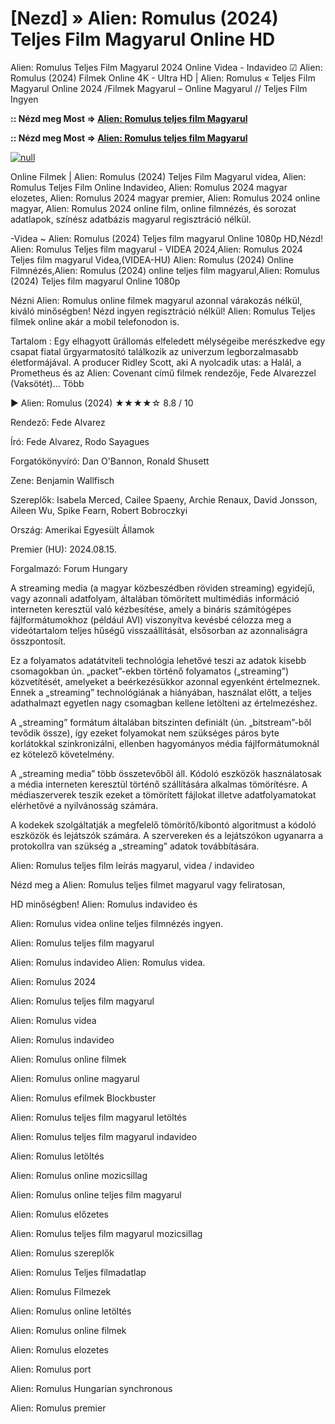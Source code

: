 # [Nezd] » Alien: Romulus (2024) Teljes Film Magyarul Online HD

Alien: Romulus Teljes Film Magyarul 2024 Online Videa - Indavideo ☑ Alien: Romulus (2024) Filmek Online 4K - Ultra HD | Alien: Romulus « Teljes Film Magyarul Online 2024 /Filmek Magyarul – Online Magyarul // Teljes Film Ingyen

**:: Nézd meg Most => [Alien: Romulus teljes film Magyarul](https://t.co/UiPibffyvn)**

**:: Nézd meg Most => [Alien: Romulus teljes film Magyarul](https://t.co/UiPibffyvn)**

[![null](https://static.wixstatic.com/media/855a25_043b5abeb4ae4d35ac003198e7fe56ed~mv2.gif)](https://t.co/UiPibffyvn)

Online Filmek | Alien: Romulus (2024) Teljes Film Magyarul videa, Alien: Romulus Teljes Film Online Indavideo, Alien: Romulus 2024 magyar elozetes, Alien: Romulus 2024 magyar premier, Alien: Romulus 2024 online magyar, Alien: Romulus 2024 online film, online filmnézés, és sorozat adatlapok, színész adatbázis magyarul regisztráció nélkül.

-Videa ~ Alien: Romulus (2024) Teljes film magyarul Online 1080p HD,Nézd! Alien: Romulus Teljes film magyarul - VIDEA 2024,Alien: Romulus 2024 Teljes film magyarul Videa,(VIDEA-HU) Alien: Romulus (2024) Online Filmnézés,Alien: Romulus (2024) online teljes film magyarul,Alien: Romulus (2024) Teljes film magyarul Online 1080p

Nézni Alien: Romulus online filmek magyarul azonnal várakozás nélkül, kiváló minőségben! Nézd ingyen regisztráció nélkül! Alien: Romulus Teljes filmek online akár a mobil telefonodon is.

Tartalom : Egy elhagyott űrállomás elfeledett mélységeibe merészkedve egy csapat fiatal űrgyarmatosító találkozik az univerzum legborzalmasabb életformájával. A producer Ridley Scott, aki A nyolcadik utas: a Halál, a Prometheus és az Alien: Covenant című filmek rendezője, Fede Alvarezzel (Vaksötét)… Több

▶️ Alien: Romulus (2024) ★★★★☆ 8.8 / 10

Rendező: Fede Alvarez

Író: Fede Alvarez, Rodo Sayagues

Forgatókönyvíró: Dan O'Bannon, Ronald Shusett

Zene: Benjamin Wallfisch

Szereplők: Isabela Merced, Cailee Spaeny, Archie Renaux, David Jonsson, Aileen Wu, Spike Fearn, Robert Bobroczkyi

Ország: Amerikai Egyesült Államok

Premier (HU): 2024.08.15.

Forgalmazó: Forum Hungary


A streaming media (a magyar közbeszédben röviden streaming) egyidejű, vagy azonnali adatfolyam, általában tömörített multimédiás információ interneten keresztül való kézbesítése, amely a bináris számítógépes fájlformátumokhoz (például AVI) viszonyítva kevésbé célozza meg a videótartalom teljes hűségű visszaállítását, elsősorban az azonnaliságra összpontosít.

Ez a folyamatos adatátviteli technológia lehetővé teszi az adatok kisebb csomagokban ún. „packet”-ekben történő folyamatos („streaming”) közvetítését, amelyeket a beérkezésükkor azonnal egyenként értelmeznek. Ennek a „streaming” technológiának a hiányában, használat előtt, a teljes adathalmazt egyetlen nagy csomagban kellene letölteni az értelmezéshez.

A „streaming” formátum általában bitszinten definiált (ún. „bitstream”-ből tevődik össze), így ezeket folyamokat nem szükséges páros byte korlátokkal szinkronizálni, ellenben hagyományos média fájlformátumoknál ez kötelező követelmény.

A „streaming media” több összetevőből áll. Kódoló eszközök használatosak a média interneten keresztül történő szállítására alkalmas tömörítésre. A médiaszerverek teszik ezeket a tömörített fájlokat illetve adatfolyamatokat elérhetővé a nyilvánosság számára.

A kodekek szolgáltatják a megfelelő tömörítő/kibontó algoritmust a kódoló eszközök és lejátszók számára. A szervereken és a lejátszókon ugyanarra a protokollra van szükség a „streaming” adatok továbbítására.

Alien: Romulus teljes film leírás magyarul, videa / indavideo

Nézd meg a Alien: Romulus teljes filmet magyarul vagy feliratosan, 

HD minőségben! Alien: Romulus indavideo és 

Alien: Romulus videa online teljes filmnézés ingyen. 

Alien: Romulus teljes film magyarul 

Alien: Romulus indavideo Alien: Romulus videa.

Alien: Romulus 2024

Alien: Romulus teljes film magyarul

Alien: Romulus videa

Alien: Romulus indavideo

Alien: Romulus online filmek

Alien: Romulus online magyarul

Alien: Romulus efilmek Blockbuster

Alien: Romulus teljes film magyarul letöltés

Alien: Romulus teljes film magyarul indavideo

Alien: Romulus letöltés

Alien: Romulus online mozicsillag

Alien: Romulus online teljes film magyarul

Alien: Romulus előzetes

Alien: Romulus teljes film magyarul mozicsillag

Alien: Romulus szereplők

Alien: Romulus Teljes filmadatlap

Alien: Romulus Filmezek

Alien: Romulus online letöltés

Alien: Romulus online filmek

Alien: Romulus elozetes

Alien: Romulus port

Alien: Romulus Hungarian synchronous

Alien: Romulus premier
